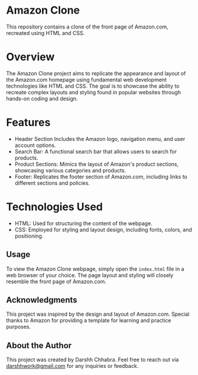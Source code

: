  # Amazon Clone

This repository contains a clone of the front page of Amazon.com, recreated using HTML and CSS.

# Overview

The Amazon Clone project aims to replicate the appearance and layout of the Amazon.com homepage using fundamental web development technologies like HTML and CSS. The goal is to showcase the ability to recreate complex layouts and styling found in popular websites through hands-on coding and design.

# Features

- Header Section Includes the Amazon logo, navigation menu, and user account options.
- Search Bar: A functional search bar that allows users to search for products.
- Product Sections: Mimics the layout of Amazon's product sections, showcasing various categories and products.
- Footer: Replicates the footer section of Amazon.com, including links to different sections and policies.

# Technologies Used

- HTML: Used for structuring the content of the webpage.
- CSS: Employed for styling and layout design, including fonts, colors, and positioning.

## Usage

To view the Amazon Clone webpage, simply open the `index.html` file in a web browser of your choice. The page layout and styling will closely resemble the front page of Amazon.com.

## Acknowledgments

This project was inspired by the design and layout of Amazon.com. Special thanks to Amazon for providing a template for learning and practice purposes.

## About the Author

This project was created by Darshh Chhabra. Feel free to reach out via darshhwork@gmail.com for any inquiries or feedback.
